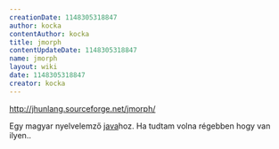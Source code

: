 ```yaml
---
creationDate: 1148305318847 
author: kocka 
contentAuthor: kocka 
title: jmorph 
contentUpdateDate: 1148305318847 
name: jmorph 
layout: wiki 
date: 1148305318847 
creator: kocka 
---
```

http://jhunlang.sourceforge.net/jmorph/

Egy magyar nyelvelemző [java](java.html)hoz. Ha tudtam volna régebben hogy van ilyen..
